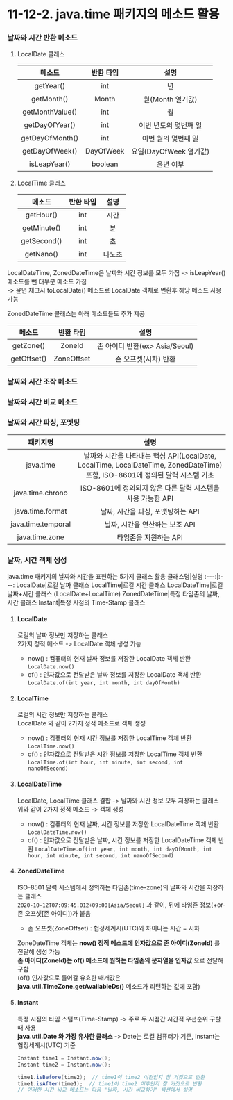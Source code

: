 # 11-12-2. java.time 패키지의 메소드 활용

### 날짜와 시간 반환 메소드

1. LocalDate 클래스

    메소드|반환 타입|설명
    :---:|:---:|:---:
    getYear()|int|년
    getMonth()|Month|월(Month 열거값)
    getMonthValue()|int|월
    getDayOfYear()|int|이번 년도의 몇번째 일
    getDayOfMonth()|int|이번 월의 몇번째 일
    getDayOfWeek()|DayOfWeek|요일(DayOfWeek 열거값)
    isLeapYear()|boolean|윤년 여부
    
2. LocalTime 클래스
    
    메소드|반환 타입|설명
    :---:|:---:|:---:
    getHour()|int|시간
    getMinute()|int|분
    getSecond()|int|초
    getNano()|int|나노초
    
LocalDateTime, ZonedDateTime은 날짜와 시간 정보를 모두 가짐 -> isLeapYear() 메소드를 뺀 대부분 메소드 가짐  
-> 윤년 체크시 toLocalDate() 메소드로 LocalDate 객체로 변환후 해당 메소드 사용 가능

ZonedDateTime 클래스는 아래 메소드들도 추가 제공 

메소드|반환 타입|설명
:---:|:---:|:---:
getZone()|ZoneId|존 아이디 반환(ex> Asia/Seoul)
getOffset()|ZoneOffset|존 오프셋(시차) 반환
    
### 날짜와 시간 조작 메소드



### 날짜와 시간 비교 메소드

### 날짜와 시간 파싱, 포멧팅 



패키지명|설명
:---:|:---:
java.time|날짜와 시간을 나타내는 핵심 API(LocalDate, LocalTime, LocalDateTime, ZonedDateTime) 포함, ISO-8601에 정의된 달력 시스템 기초
java.time.chrono|ISO-8601에 정의되지 않은 다른 달력 시스템을 사용 가능한 API
java.time.format|날짜, 시간을 파싱, 포맷팅하는 API
java.time.temporal|날짜, 시간을 연산하는 보조 API
java.time.zone|타임존을 지원하는 API


### 날짜, 시간 객체 생성

java.time 패키지의 날짜와 시간을 표현하는 5가지 클래스 활용 
클래스명|설명
:---:|:---:
LocalDate|로컬 날짜 클래스
LocalTime|로컬 시간 클래스
LocalDateTime|로컬 날짜+시간 클래스 (LocalDate+LocalTime)
ZonedDateTime|특정 타임존의 날짜, 시간 클래스
Instant|특정 시점의 Time-Stamp 클래스

1. #### LocalDate
    
    로컬의 날짜 정보만 저장하는 클래스  
    2가지 정적 메소드 -> LocalDate 객체 생성 가능
    - now() : 컴퓨터의 현재 날짜 정보를 저장한 LocalDate 객체 반환 ```LocalDate.now()```
    - of() : 인자값으로 전달받은 날짜 정보를 저장한 LocalDate 객체 반환 ```LocalDate.of(int year, int month, int dayOfMonth)```
  
2. #### LocalTime

    로컬의 시간 정보만 저장하는 클래스  
    LocalDate 와 같이 2가지 정적 메소드로 객체 생성
    - now() : 컴퓨터의 현재 시간 정보를 저장한 LocalTime 객체 반환 ```LocalTime.now()```
    - of() : 인자값으로 전달받은 시간 정보를 저장한 LocalTime 객체 반환 ```LocalTime.of(int hour, int minute, int second, int nanoOfSecond)```

3. #### LocalDateTime

    LocalDate, LocalTime 클래스 결합 -> 날짜와 시간 정보 모두 저장하는 클래스  
    위와 같이 2가지 정적 메소드 -> 객체 생성
    - now() : 컴퓨터의 현재 날짜, 시간 정보를 저장한 LocalDateTime 객체 반환 ```LocalDateTime.now()```
    - of() : 인자값으로 전달받은 날짜, 시간 정보를 저장한 LocalDateTime 객체 반환 ```LocalDateTime.of(int year, int month, int dayOfMonth, int hour, int minute, int second, int nanoOfSecond)```

4. #### ZonedDateTime

    ISO-8501 달력 시스템에서 정의하는 타임존(time-zone)의 날짜와 시간을 저장하는 클래스  
    ```2020-10-12T07:09:45.012+09:00[Asia/Seoul]``` 과 같이, 뒤에 타임존 정보(+or- 존 오프셋[존 아이디])가 붙음  
    - 존 오프셋(ZoneOffset) : 협정세계시(UTC)와 차이나는 시간 = 시차
    
    ZoneDateTime 객체는 **now() 정적 메소드에 인자값으로 존 아이디(ZoneId)** 를 전달해 생성 가능  
    **존 아이디(ZoneId)는 of() 메소드에 원하는 타임존의 문자열을 인자값** 으로 전달해 구함  
    (of() 인자값으로 들어갈 유효한 매개값은 **java.util.TimeZone.getAvailableDs()** 메소드가 리턴하는 값에 포함)
    
5. #### Instant

    특정 시점의 타임 스탬프(Time-Stamp) -> 주로 두 시점간 시간적 우선순위 구할때 사용  
    **java.util.Date 와 가장 유사한 클래스** -> Date는 로컬 컴퓨터가 기준, Instant는 협정세계시(UTC) 기준
    ```java
    Instant time1 = Instant.now();
    Instant time2 = Instant.now();
   
   time1.isBefore(time2);  // time1이 time2 이전인지 참 거짓으로 반환
   time1.isAfter(time1);  // time1이 time2 이후인지 참 거짓으로 반환
   // 이러한 시간 비교 메소드는 다음 "날짜, 시간 비교하기" 섹션에서 설명
   ```    
